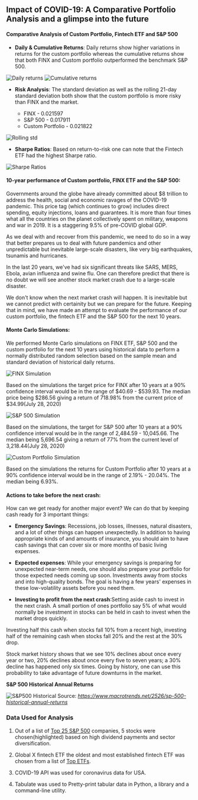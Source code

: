 ## Impact of COVID-19: A Comparative Portfolio Analysis and a glimpse into the future

#### Comparative Analysis of Custom Portfolio, Fintech ETF and S&P 500

- **Daily & Cumulative Returns**: Daily returns show higher variations in returns for the custom portfolio whereas the cumulative returns show that both FINX and Custom portfolio outperformed the benchmark S&P 500. 

 ![Daily returns](image/Daily_returns.JPG)
 ![Cumulative returns](image/cum_returns.JPG)

- **Risk Analysis**: The standard deviation as well as the rolling 21-day standard deviation both show that the custom portfolio is more risky than FINX and the market.    

    - FINX - 0.021597
    - S&P 500 - 0.017911
    - Custom Portfolio - 0.021822

 ![Rolling std](image/rolling_std.JPG)  

- **Sharpe Ratios**: Based on return-to-risk one can note that the Fintech ETF had the highest Sharpe ratio.

 ![Sharpe Ratios](image/sharpe_ratio.JPG)   

#### 10-year performance of Custom portfolio, FINX ETF and the S&P 500: 

 Governments around the globe have already committed about $8 trillion to address the health, social and economic ravages of the COVID-19 pandemic. This price tag (which continues to grow) includes direct spending, equity injections, loans and guarantees. It is more than four times what all the countries on the planet collectively spent on military, weapons and war in 2019. It is a staggering 9.5% of pre-COVID global GDP.

 As we deal with and recover from this pandemic, we need to do so in a way that better prepares us to deal with future pandemics and other unpredictable but inevitable large-scale disasters, like very big earthquakes, tsunamis and hurricanes. 

 In the last 20 years, we've had six significant threats like SARS, MERS, Ebola, avian influenza and swine flu. One can therefore predict that there is no doubt we will see another stock market crash due to a large-scale disaster. 

 We don't know when the next market crash will happen. It is inevitable but we cannot predict with certainity but we can prepare for the future. Keeping that in mind, we have made an attempt to evaluate the performance of our custom portfolio, the fintech ETF and the S&P 500 for the next 10 years.

#### Monte Carlo Simulations:
 We performed Monte Carlo simulations on FINX ETF, S&P 500 and the custom portfolio for the next 10 years using historical data to perform a normally distributed random selection based on the sample mean and standard deviation of historical daily returns. 

![FINX Simulation](image/FINX_10years.JPG)

 Based on the simulations the target price for FINX after 10 years at a 90% confidence interval would be in the range of $40.69 - $539.93. The median price being $286.56 giving a return of 718.98% from the current price of $34.99(July 28, 2020)

![S&P 500 Simulation](image/sp500_10years.JPG)

 Based on the simulations, the target for S&P 500 after 10 years at a 90% confidence interval would be in the range of 2,484.59 - 10,045.66. The median being 5,696.54 giving a return of 77% from the current level of 3,218.44(July 28, 2020) 

 ![Custom Portfolio Simulation](image/monte_carlo.JPG)

 Based on the simulations the returns for Custom Portfolio after 10 years at a 90% confidence interval would be in the range of 2.19% - 20.04%. The median being 6.93%.

#### Actions to take before the next crash:

 How can we get ready for another major event? We can do that by keeping cash ready for 3 important things:

- **Emergency Savings**:  Recessions, job losses, illnesses, natural disasters, and a lot of other things can happen unexpectedly. In addition to having appropriate kinds of and amounts of insurance, you should aim to have cash savings that can cover six or more months of basic living expenses.

- **Expected expenses**: While your emergency savings is preparing for unexpected near-term needs, one should also prepare your portfolio for those expected needs coming up soon. Investments away from stocks and into high-quality bonds. The goal is having a few years' expenses in these low-volatility assets before you need them.

- **Investing to profit from the next crash**:Setting aside cash to invest in the next crash. A small portion of ones portfolio say 5% of what would normally be investment in stocks can be held in cash to invest when the market drops quickly.

 Investing half this cash when stocks fall 10% from a recent high, investing half of the remaining cash when stocks fall 20% and the rest at the 30% drop.

 Stock market history shows that we see 10% declines about once every year or two, 20% declines about once every five to seven years; a 30% decline has happened only six times. Going by history, one can use this probability to take advantage of future downturns in the market.

**S&P 500 Historical Annual Returns**

 ![S&P500 Historical](image/sp-500-historical-annual-returns.png)
 Source: *https://www.macrotrends.net/2526/sp-500-historical-annual-returns*

### Data Used for Analysis

1. Out of a list of [Top 25 S&P 500](image/stock_list.png) companies, 5 stocks were chosen(highlighted) based on high dividend payments and sector diversification. 

2. Global X fintech ETF the oldest and most established fintech ETF was chosen from a list of [Top ETFs](image/etf_list.png).

3. COVID-19 API was used for coronavirus data for USA.

4. Tabulate was used to Pretty-print tabular data in Python, a library and a command-line utility.

